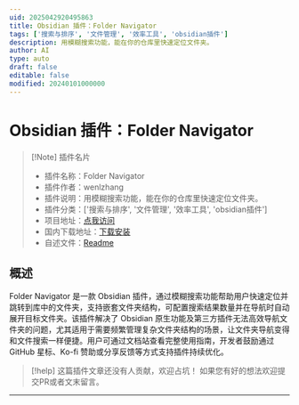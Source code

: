 ```yaml
---
uid: 2025042920495863
title: Obsidian 插件：Folder Navigator
tags: ['搜索与排序', '文件管理', '效率工具', 'obsidian插件']
description: 用模糊搜索功能，能在你的仓库里快速定位文件夹。
author: AI
type: auto
draft: false
editable: false
modified: 20240101000000
---
```


# Obsidian 插件：Folder Navigator

> [!Note] 插件名片
> - 插件名称：Folder Navigator
> - 插件作者：wenlzhang
> - 插件说明：用模糊搜索功能，能在你的仓库里快速定位文件夹。
> - 插件分类：['搜索与排序', '文件管理', '效率工具', 'obsidian插件']
> - 项目地址：[点我访问](https://github.com/wenlzhang/obsidian-folder-navigator)
> - 国内下载地址：[下载安装](https://pkmer.cn/products/plugin/pluginMarket/?folder-navigator)
> - 自述文件：[Readme](https://ghproxy.net/https://raw.githubusercontent.com/wenlzhang/obsidian-folder-navigator/main/README.md)



## 概述

Folder Navigator 是一款 Obsidian 插件，通过模糊搜索功能帮助用户快速定位并跳转到库中的文件夹，支持嵌套文件夹结构，可配置搜索结果数量并在导航时自动展开目标文件夹。该插件解决了 Obsidian 原生功能及第三方插件无法高效导航文件夹的问题，尤其适用于需要频繁管理复杂文件夹结构的场景，让文件夹导航变得和文件搜索一样便捷。用户可通过文档站查看完整使用指南，开发者鼓励通过 GitHub 星标、Ko-fi 赞助或分享反馈等方式支持插件持续优化。


> [!help] 
> 这篇插件文章还没有人贡献，欢迎占坑！
> 如果您有好的想法欢迎提交PR或者文末留言。
> 

---



